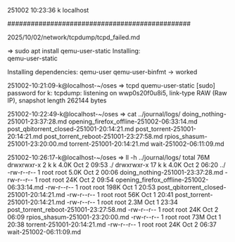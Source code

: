 251002
10:23:36
k
localhost

###############################################

2025/10/02/network/tcpdump/tcpd_failed.md

=> sudo apt install qemu-user-static
Installing:                     
  qemu-user-static

Installing dependencies:
  qemu-user  qemu-user-binfmt
-> worked

251002-10:21:09-k@localhost-~/oses
=> tcpd quemu-user-static
[sudo] password for k: 
tcpdump: listening on wwp0s20f0u8i5, link-type RAW (Raw IP), snapshot length 262144 bytes


251002-10:22:49-k@localhost-~/oses
=> cat ../journal/logs/
doing_nothing-251001-23:37:28.md
opening_firefox_offline-251002-06:33:14.md
post_qbitorrent_closed-251001-20:14:21.md
post_torrent-251001-20:14:21.md
post_torrent_reboot-251001-23:27:58.md
rpios_shasum-251001-23:20:00.md
torrent-251001-20:14:21.md
wait-251002-06:11:09.md

251002-10:26:17-k@localhost-~/oses
=> ll -h ../journal/logs/
total 76M
drwxrwxr-x  2 k    k    4.0K Oct  2 09:53 ./
drwxrwxr-x 17 k    k    4.0K Oct  2 06:20 ../
-rw-r--r--  1 root root 5.0K Oct  2 00:06 doing_nothing-251001-23:37:28.md
-rw-r--r--  1 root root  24K Oct  2 09:54 opening_firefox_offline-251002-06:33:14.md
-rw-r--r--  1 root root 198K Oct  1 20:53 post_qbitorrent_closed-251001-20:14:21.md
-rw-r--r--  1 root root  56K Oct  1 20:41 post_torrent-251001-20:14:21.md
-rw-r--r--  1 root root 2.3M Oct  1 23:34 post_torrent_reboot-251001-23:27:58.md
-rw-r--r--  1 root root  24K Oct  2 06:09 rpios_shasum-251001-23:20:00.md
-rw-r--r--  1 root root  73M Oct  1 20:38 torrent-251001-20:14:21.md
-rw-r--r--  1 root root  24K Oct  2 06:37 wait-251002-06:11:09.md

